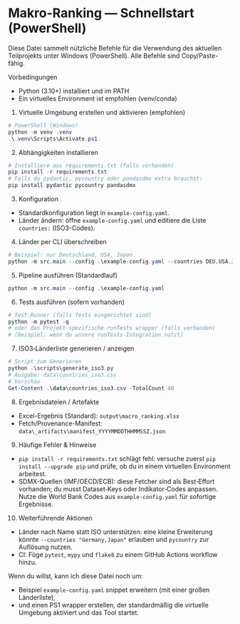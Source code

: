 # Makro-Ranking — Schnellstart (PowerShell)

Diese Datei sammelt nützliche Befehle für die Verwendung des aktuellen Teilprojekts unter Windows (PowerShell). Alle Befehle sind Copy/Paste-fähig.

Vorbedingungen
- Python (3.10+) installiert und im PATH
- Ein virtuelles Environment ist empfohlen (venv/conda)

1) Virtuelle Umgebung erstellen und aktivieren (empfohlen)

```powershell
# PowerShell (Windows)
python -m venv .venv
.\.venv\Scripts\Activate.ps1
```

2) Abhängigkeiten installieren

```powershell
# Installiere aus requirements.txt (falls vorhanden)
pip install -r requirements.txt
# Falls du pydantic, pycountry oder pandasdmx extra brauchst:
pip install pydantic pycountry pandasdmx
```

3) Konfiguration
- Standardkonfiguration liegt in `example-config.yaml`.
- Länder ändern: öffne `example-config.yaml` und editiere die Liste `countries:` (ISO3-Codes).

4) Länder per CLI überschreiben

```powershell
# Beispiel: nur Deutschland, USA, Japan
python -m src.main --config .\example-config.yaml --countries DEU,USA,JPN --debug
```

5) Pipeline ausführen (Standardlauf)

```powershell
python -m src.main --config .\example-config.yaml
```

6) Tests ausführen (sofern vorhanden)

```powershell
# Test-Runner (falls Tests eingerichtet sind)
python -m pytest -q
# oder das Projekt-spezifische runTests wrapper (falls vorhanden)
# (Beispiel: wenn du unsere runTests-Integration nutzt)
```

7) ISO3‑Länderliste generieren / anzeigen

```powershell
# Script zum Generieren
python .\scripts\generate_iso3.py
# Ausgabe: data\countries_iso3.csv
# Vorschau
Get-Content .\data\countries_iso3.csv -TotalCount 40
```

8) Ergebnisdateien / Artefakte
- Excel-Ergebnis (Standard): `output\macro_ranking.xlsx`
- Fetch/Provenance-Manifest: `data\_artifacts\manifest_YYYYMMDDTHHMMSSZ.json`

9) Häufige Fehler & Hinweise
- `pip install -r requirements.txt` schlägt fehl: versuche zuerst `pip install --upgrade pip` und prüfe, ob du in einem virtuellen Environment arbeitest.
- SDMX-Quellen (IMF/OECD/ECB): diese Fetcher sind als Best‑Effort vorhanden; du musst Dataset‑Keys oder Indikator‑Codes anpassen. Nutze die World Bank Codes aus `example-config.yaml` für sofortige Ergebnisse.

10) Weiterführende Aktionen
- Länder nach Name statt ISO unterstützen: eine kleine Erweiterung könnte `--countries "Germany,Japan"` erlauben und `pycountry` zur Auflösung nutzen.
- CI: Füge `pytest`, `mypy` und `flake8` zu einem GitHub Actions workflow hinzu.

Wenn du willst, kann ich diese Datei noch um:
- Beispiel `example-config.yaml` snippet erweitern (mit einer großen Länderliste),
- und einen PS1 wrapper erstellen, der standardmäßig die virtuelle Umgebung aktiviert und das Tool startet.

